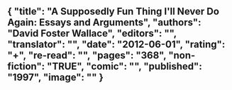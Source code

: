 {
 "title": "A Supposedly Fun Thing I'll Never Do Again: Essays and Arguments",
 "authors": "David Foster Wallace",
 "editors": "",
 "translator": "",
 "date": "2012-06-01",
 "rating": "+",
 "re-read": "",
 "pages": "368",
 "non-fiction": "TRUE",
 "comic": "",
 "published": "1997",
 "image": ""
}
---

